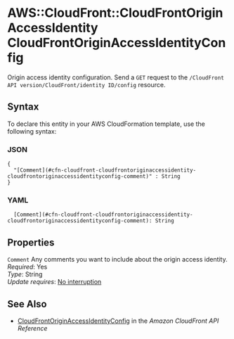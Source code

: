 # AWS::CloudFront::CloudFrontOriginAccessIdentity CloudFrontOriginAccessIdentityConfig<a name="aws-properties-cloudfront-cloudfrontoriginaccessidentity-cloudfrontoriginaccessidentityconfig"></a>

Origin access identity configuration\. Send a `GET` request to the `/CloudFront API version/CloudFront/identity ID/config` resource\. 

## Syntax<a name="aws-properties-cloudfront-cloudfrontoriginaccessidentity-cloudfrontoriginaccessidentityconfig-syntax"></a>

To declare this entity in your AWS CloudFormation template, use the following syntax:

### JSON<a name="aws-properties-cloudfront-cloudfrontoriginaccessidentity-cloudfrontoriginaccessidentityconfig-syntax.json"></a>

```
{
  "[Comment](#cfn-cloudfront-cloudfrontoriginaccessidentity-cloudfrontoriginaccessidentityconfig-comment)" : String
}
```

### YAML<a name="aws-properties-cloudfront-cloudfrontoriginaccessidentity-cloudfrontoriginaccessidentityconfig-syntax.yaml"></a>

```
  [Comment](#cfn-cloudfront-cloudfrontoriginaccessidentity-cloudfrontoriginaccessidentityconfig-comment): String
```

## Properties<a name="aws-properties-cloudfront-cloudfrontoriginaccessidentity-cloudfrontoriginaccessidentityconfig-properties"></a>

`Comment`  <a name="cfn-cloudfront-cloudfrontoriginaccessidentity-cloudfrontoriginaccessidentityconfig-comment"></a>
Any comments you want to include about the origin access identity\.   
*Required*: Yes  
*Type*: String  
*Update requires*: [No interruption](https://docs.aws.amazon.com/AWSCloudFormation/latest/UserGuide/using-cfn-updating-stacks-update-behaviors.html#update-no-interrupt)

## See Also<a name="aws-properties-cloudfront-cloudfrontoriginaccessidentity-cloudfrontoriginaccessidentityconfig--seealso"></a>
+  [CloudFrontOriginAccessIdentityConfig](https://docs.aws.amazon.com/cloudfront/latest/APIReference/API_CloudFrontOriginAccessIdentityConfig.html) in the *Amazon CloudFront API Reference* 
